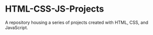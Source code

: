 # HTML-CSS-JS-Projects
A repository housing a series of projects created with HTML, CSS, and JavaScript.
